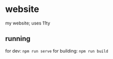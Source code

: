 # website

my website; uses 11ty

## running

for dev: `npm run serve`
for building: `npm run build`